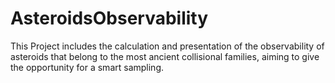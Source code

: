 # AsteroidsObservability
This Project includes the calculation and presentation of the observability of asteroids that belong to the most ancient collisional families, aiming to give the opportunity for a smart sampling. 
